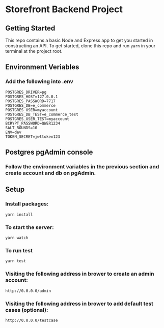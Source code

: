 # Storefront Backend Project

## Getting Started

This repo contains a basic Node and Express app to get you started in constructing an API. To get started, clone this repo and run `yarn` in your terminal at the project root.

## Environment Veriables
### Add the following into .env
```
POSTGRES_DRIVER=pg
POSTGRES_HOST=127.0.0.1
POSTGRES_PASSWORD=7717
POSTGRES_DB=e_commerce
POSTGRES_USER=myaccount
POSTGRES_DB_TEST=e_commerce_test
POSTGRES_USER_TEST=myaccount
BCRYPT_PASSWORD=QWER1234
SALT_ROUNDS=10
ENV=dev
TOKEN_SECRET=jwttoken123
```

## Postgres pgAdmin console
### Follow the environment variables in the previous section and create account and db on pgAdmin. 

## Setup
### Install packages: 
`yarn install`

### To start the server: 
`yarn watch`

### To run test
`yarn test`

### Visiting the following address in brower to create an admin account: 
`http://0.0.0.0/admin`

### Visiting the following address in brower to add default test cases (optional): 
`http://0.0.0.0/testcase`